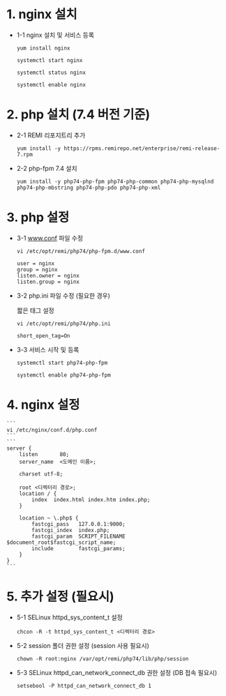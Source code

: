 # 1. nginx 설치

* 1-1 nginx 설치 및 서비스 등록

    ```
    yum install nginx
    ```
    ```
    systemctl start nginx 
    ```
    ```
    systemctl status nginx
    ```
    ```
    systemctl enable nginx
    ```

# 2. php 설치 (7.4 버전 기준)

* 2-1 REMI 리포지트리 추가

    ```
    yum install -y https://rpms.remirepo.net/enterprise/remi-release-7.rpm
    ```

* 2-2 php-fpm 7.4 설치

    ```
    yum install -y php74-php-fpm php74-php-common php74-php-mysqlnd php74-php-mbstring php74-php-pdo php74-php-xml
    ```

# 3. php 설정

* 3-1 www.conf 파일 수정

    ```
    vi /etc/opt/remi/php74/php-fpm.d/www.conf
    ```
    ```
    user = nginx 
    group = nginx
    listen.owner = nginx
    listen.group = nginx
    ```

* 3-2 php.ini 파일 수정 (필요한 경우)

    짧은 태그 설정

    ```
    vi /etc/opt/remi/php74/php.ini
    ```
    ```
    short_open_tag=On
    ```

* 3-3 서비스 시작 및 등록
    ```
    systemctl start php74-php-fpm
    ```
    ```
    systemctl enable php74-php-fpm
    ```

# 4. nginx 설정

    ```
    vi /etc/nginx/conf.d/php.conf
    ```
    ```
    server {
        listen       80;
        server_name  <도메인 이름>;

        charset utf-8;

        root <디렉터리 경로>;
        location / {
            index  index.html index.htm index.php;
        }

        location ~ \.php$ {
            fastcgi_pass   127.0.0.1:9000;
            fastcgi_index  index.php;
            fastcgi_param  SCRIPT_FILENAME $document_root$fastcgi_script_name;
            include        fastcgi_params;
        }
    }
    ```

# 5. 추가 설정 (필요시)

* 5-1 SELinux httpd_sys_content_t 설정

    ```
    chcon -R -t httpd_sys_content_t <디렉터리 경로>
    ```

* 5-2 session 폴더 권한 설정 (session 사용 필요시)

    ```
    chown -R root:nginx /var/opt/remi/php74/lib/php/session
    ```

* 5-3 SELinux httpd_can_network_connect_db 권한 설정 (DB 접속 필요시)

    ```
    setsebool -P httpd_can_network_connect_db 1
    ```